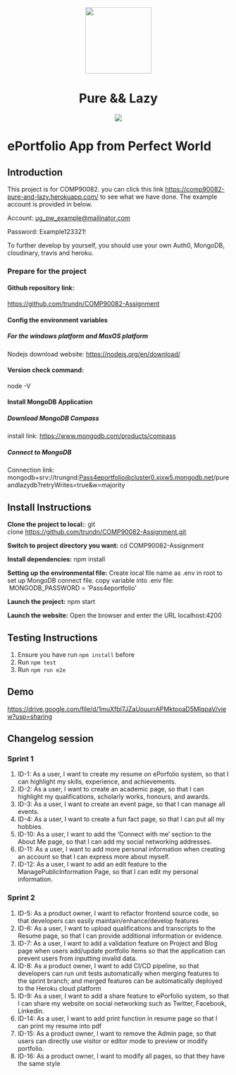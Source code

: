 <div align="center">
    <img src="https://upload.wikimedia.org/wikipedia/commons/3/39/Lambda_lc.svg" height="150"/>
</div>
<h1 align="center">
    Pure && Lazy
</h1>
<div align="center">
    <img src="https://pyheroku-badge.herokuapp.com/?app=pure-and-lazy&style=flat"/>
</div>

# ePortfolio App from Perfect World

## Introduction
This project is for COMP90082.
you can click this link https://comp90082-pure-and-lazy.herokuapp.com/ to see what we have done. The example account is provided in below.

  Account: ug_pw_example@mailinator.com

  Password: Example123321!

To further develop by yourself, you should use your own Auth0, MongoDB, cloudinary, travis and heroku.

### Prepare for the project
#### Github repository link:
https://github.com/trundn/COMP90082-Assignment

#### Config the environment variables
##### For the windows platform and MaxOS platform
Nodejs download website: https://nodejs.org/en/download/

#### Version check command:
node -V

#### Install MongoDB Application
##### Download MongoDB Compass
install link: https://www.mongodb.com/products/compass

##### Connect to MongoDB
Connection link: 
mongodb+srv://trungnd:Pass4eportfolio@cluster0.xjxw5.mongodb.net/pureandlazydb?retryWrites=true&w=majority

## Install Instructions
**Clone the project to local:**:
  git clone https://github.com/trundn/COMP90082-Assignment.git

**Switch to project directory you want:**
  cd COMP90082-Assignment

**Install dependencies:**
  npm install

**Setting up the environmental file:**
  Create local file name as .env in root to set up MongoDB connect file.
  copy variable into .env file:     MONGODB_PASSWORD = 'Pass4eportfolio'

**Launch the project:**
  npm start

**Launch the website:**
  Open the browser and enter the URL localhost:4200

## Testing Instructions
1. Ensure you have run `npm install` before
2. Run `npm test`
3. Run `npm run e2e`

## Demo
https://drive.google.com/file/d/1muXfbl7JZaUouurrAPMktooaD5MlqpaV/view?usp=sharing

## Changelog session
### Sprint 1
1. ID-1: As a user, I want to create my resume on ePorfolio system, so that I can highlight my skills, experience, and achievements.
2. ID-2: As a user, I want to create an academic page, so that I can highlight my qualifications, scholarly works, honours, and awards.
3. ID-3: As a user, I want to create an event page, so that I can manage all events.
4. ID-4: As a user, I want to create a fun fact page, so that I can put all my hobbies.
5. ID-10: As a user, I want to add the ‘Connect with me’ section to the About Me page, so that I can add my social networking addresses.
6. ID-11: As a user, I want to add more personal information when creating an account so that I can express more about myself.
7. ID-12: As a user, I want to add an edit feature to the ManagePublicInformation Page, so that I can edit my personal information.
### Sprint 2
1. ID-5: As a product owner, I want to refactor frontend source code, so that developers can easily maintain/enhance/develop features
2. ID-6: As a user, I want to upload qualifications and transcripts to the Resume page, so that I can provide additional information or evidence.
3. ID-7: As a user, I want to add a validation feature on Project and Blog page when users add/update portfolio items so that the application can prevent users from inputting invalid data. 
4. ID-8: As a product owner, I want to add CI/CD pipeline, so that developers can run unit tests automatically when merging features to the sprint branch; and merged features can be automatically deployed to the Heroku cloud platform
5. ID-9: As a user, I want to add a share feature to ePorfolio system, so that I can share my website on social networking such as Twitter, Facebook, Linkedin.
6. ID-14: As a user, I want to add print function in resume page so that I can print my resume into pdf
7. ID-15: As a product owner, I want to remove the Admin page, so that users can directly use visitor or editor mode to preview or modify portfolio.
8. ID-16: As a product owner, I want to modify all pages, so that they have the same style
